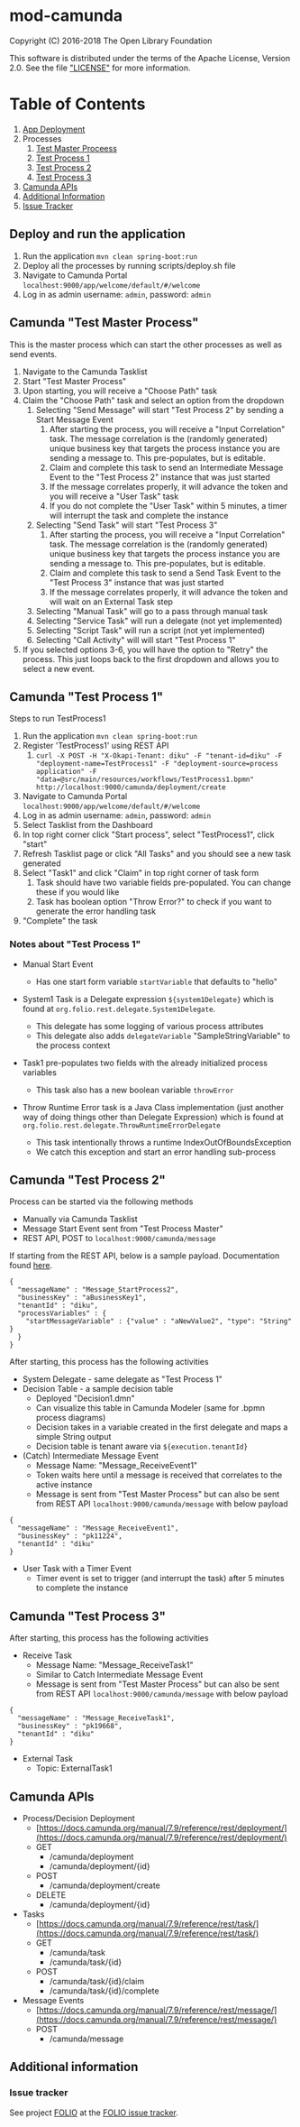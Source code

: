 # mod-camunda

Copyright (C) 2016-2018 The Open Library Foundation

This software is distributed under the terms of the Apache License, Version 2.0.
See the file ["LICENSE"](LICENSE) for more information.

# Table of Contents
1. [App Deployment](#deploy-and-run-the-application)
2. Processes
    1. [Test Master Proceess](#camunda-"test-master-process")
    2. [Test Process 1](#camunda-"test-process-1")
    3. [Test Process 2](#camunda-"test-process-2")
    4. [Test Process 3](#camunda-"test-process-3")
3. [Camunda APIs](#camunda-apis)
4. [Additional Information](#additional-information)
5. [Issue Tracker](#issue-tracker)

## Deploy and run the application
1. Run the application `mvn clean spring-boot:run`
2. Deploy all the processes by running scripts/deploy.sh file
3. Navigate to Camunda Portal `localhost:9000/app/welcome/default/#/welcome`
4. Log in as admin username: `admin`, password: `admin`

## Camunda "Test Master Process"
This is the master process which can start the other processes as well as send events.
1. Navigate to the Camunda Tasklist
2. Start "Test Master Process"
3. Upon starting, you will receive a "Choose Path" task
4. Claim the "Choose Path" task and select an option from the dropdown
    1. Selecting "Send Message" will start "Test Process 2" by sending a Start Message Event
        1. After starting the process, you will receive a "Input Correlation" task. The message correlation is the (randomly generated) unique business key that targets the process instance you are sending a message to. This pre-populates, but is editable.
        2. Claim and complete this task to send an Intermediate Message Event to the "Test Process 2" instance that was just started
        3. If the message correlates properly, it will advance the token and you will receive a "User Task" task
        4. If you do not complete the "User Task" within 5 minutes, a timer will interrupt the task and complete the instance
    2. Selecting "Send Task" will start "Test Process 3"
        1. After starting the process, you will receive a "Input Correlation" task. The message correlation is the (randomly generated) unique business key that targets the process instance you are sending a message to. This pre-populates, but is editable.
        2. Claim and complete this task to send a Send Task Event to the "Test Process 3" instance that was just started
        3. If the message correlates properly, it will advance the token and will wait on an External Task step
    3. Selecting "Manual Task" will go to a pass through manual task
    4. Selecting "Service Task" will run a delegate (not yet implemented)
    5. Selecting "Script Task" will run a script (not yet implemented)
    6. Selecting "Call Activity" will will start "Test Process 1"
5. If you selected options 3-6, you will have the option to "Retry" the process. This just loops back to the first dropdown and allows you to select a new event.

## Camunda "Test Process 1"
Steps to run TestProcess1

1. Run the application `mvn clean spring-boot:run`
2. Register 'TestProcess1' using REST API
    1. ```curl -X POST -H "X-Okapi-Tenant: diku" -F "tenant-id=diku" -F "deployment-name=TestProcess1" -F "deployment-source=process application" -F "data=@src/main/resources/workflows/TestProcess1.bpmn" http://localhost:9000/camunda/deployment/create```
3. Navigate to Camunda Portal `localhost:9000/app/welcome/default/#/welcome`
4. Log in as admin username: `admin`, password: `admin`
5. Select Tasklist from the Dashboard
6. In top right corner click "Start process", select "TestProcess1", click "start"
7. Refresh Tasklist page or click "All Tasks" and you should see a new task generated
8. Select "Task1" and click "Claim" in top right corner of task form
    1. Task should have two variable fields pre-populated. You can change these if you would like
    2. Task has boolean option "Throw Error?" to check if you want to generate the error handling task
9.  "Complete" the task

### Notes about "Test Process 1"
* Manual Start Event
  * Has one start form variable `startVariable` that defaults to "hello"

* System1 Task is a Delegate expression `${system1Delegate}` which is found at `org.folio.rest.delegate.System1Delegate`. 
  * This delegate has some logging of various process attributes
  * This delegate also adds `delegateVariable` "SampleStringVariable" to the process context

* Task1 pre-populates two fields with the already initialized process variables
  * This task also has a new boolean variable `throwError`
  
* Throw Runtime Error task is a Java Class implementation (just another way of doing things other than Delegate Expression) which is found at `org.folio.rest.delegate.ThrowRuntimeErrorDelegate`
  * This task intentionally throws a runtime IndexOutOfBoundsException
  * We catch this exception and start an error handling sub-process

## Camunda "Test Process 2"
Process can be started via the following methods
* Manually via Camunda Tasklist
* Message Start Event sent from "Test Process Master"
* REST API, POST to `localhost:9000/camunda/message`

If starting from the REST API, below is a sample payload. Documentation found [here](https://docs.camunda.org/manual/7.9/reference/rest/message/post-message/).
```
{
  "messageName" : "Message_StartProcess2",
  "businessKey" : "aBusinessKey1",
  "tenantId" : "diku",
  "processVariables" : {
    "startMessageVariable" : {"value" : "aNewValue2", "type": "String" }
  }
}
```
After starting, this process has the following activities
* System Delegate - same delegate as "Test Process 1"
* Decision Table - a sample decision table 
    * Deployed "Decision1.dmn"
    * Can visualize this table in Camunda Modeler (same for .bpmn process diagrams)
    * Decision takes in a variable created in the first delegate and maps a simple String output
    * Decision table is tenant aware via `${execution.tenantId}`
* (Catch) Intermediate Message Event 
    * Message Name: "Message_ReceiveEvent1"
    * Token waits here until a message is received that correlates to the active instance
    * Message is sent from "Test Master Process" but can also be sent from REST API `localhost:9000/camunda/message` with below payload
```
{
  "messageName" : "Message_ReceiveEvent1",
  "businessKey" : "pk11224",
  "tenantId" : "diku"
}
```
* User Task with a Timer Event
    * Timer event is set to trigger (and interrupt the task) after 5 minutes to complete the instance

## Camunda "Test Process 3"
After starting, this process has the following activities
* Receive Task
    * Message Name: "Message_ReceiveTask1"
    * Similar to Catch Intermediate Message Event
    * Message is sent from "Test Master Process" but can also be sent from REST API `localhost:9000/camunda/message` with below payload
```
{
  "messageName" : "Message_ReceiveTask1",
  "businessKey" : "pk19668",
  "tenantId" : "diku"
}
```
* External Task
    * Topic: ExternalTask1

## Camunda APIs
* Process/Decision Deployment
    * [https://docs.camunda.org/manual/7.9/reference/rest/deployment/](https://docs.camunda.org/manual/7.9/reference/rest/deployment/)
    * GET
        * /camunda/deployment
        * /camunda/deployment/{id}
    * POST
        * /camunda/deployment/create
    * DELETE
        * /camunda/deployment/{id}
* Tasks
    * [https://docs.camunda.org/manual/7.9/reference/rest/task/](https://docs.camunda.org/manual/7.9/reference/rest/task/)
    * GET
        * /camunda/task
        * /camunda/task/{id}
    * POST 
        * /camunda/task/{id}/claim
        * /camunda/task/{id}/complete
* Message Events
    * [https://docs.camunda.org/manual/7.9/reference/rest/message/](https://docs.camunda.org/manual/7.9/reference/rest/message/)
    * POST
        * /camunda/message


## Additional information

### Issue tracker

See project [FOLIO](https://issues.folio.org/browse/FOLIO)
at the [FOLIO issue tracker](https://dev.folio.org/guidelines/issue-tracker/).
